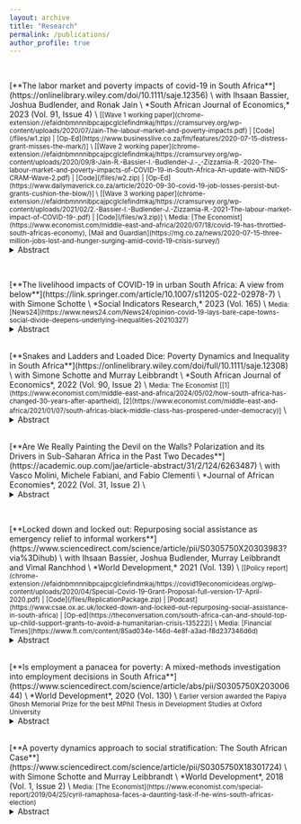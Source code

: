 ```yaml
---
layout: archive
title: "Research"
permalink: /publications/
author_profile: true
---
```


<br>

<p> </p>
[**The labor market and poverty impacts of covid-19 in South Africa**](https://onlinelibrary.wiley.com/doi/10.1111/saje.12356) \
with Ihsaan Bassier, Joshua Budlender, and Ronak Jain \
*South African Journal of Economics,* 2023 (Vol. 91, Issue 4) \
<small>
[[Wave 1 working paper](chrome-extension://efaidnbmnnnibpcajpcglclefindmkaj/https://cramsurvey.org/wp-content/uploads/2020/07/Jain-The-labour-market-and-poverty-impacts.pdf) | [Code](/files/w1.zip) | [Op-Ed](https://www.businesslive.co.za/fm/features/2020-07-15-distress-grant-misses-the-mark/)] \
[[Wave 2 working paper](chrome-extension://efaidnbmnnnibpcajpcglclefindmkaj/https://cramsurvey.org/wp-content/uploads/2020/09/8-Jain-R.-Bassier-I.-Budlender-J.-_-Zizzamia-R.-2020-The-labour-market-and-poverty-impacts-of-COVID-19-in-South-Africa-An-update-with-NIDS-CRAM-Wave-2.pdf) | [Code](/files/w2.zip) | [Op-Ed](https://www.dailymaverick.co.za/article/2020-09-30-covid-19-job-losses-persist-but-grants-cushion-the-blow/)] \
[[Wave 3 working paper](chrome-extension://efaidnbmnnnibpcajpcglclefindmkaj/https://cramsurvey.org/wp-content/uploads/2021/02/2.-Bassier-I.-Budlender-J.-Zizzamia-R.-2021-The-labour-market-impact-of-COVID-19-.pdf) | [Code](/files/w3.zip)] \
Media: [The Economist](https://www.economist.com/middle-east-and-africa/2020/07/18/covid-19-has-throttled-south-africas-economy), [Mail and Guardian](https://mg.co.za/news/2020-07-15-three-million-jobs-lost-and-hunger-surging-amid-covid-19-crisis-survey/)
</small>
<details>
  <summary>Abstract</summary>
We estimate COVID-19-related employment and poverty impacts in South Africa. We observe a 40% decline in active employment between February and April 2020, half of which was composed of job terminations rather than furloughs. Initially, vulnerable groups were disproportionately affected by the labour market shock. Exploiting the dataset's panel dimension and comparing lockdown incomes of job losers to reweighted job retainers, we estimate that approximately 15%–35% of job losers fell into poverty in April. We find evidence of a limited recovery in the labour market and a decrease in poverty by June, in part attributable to expanded emergency social assistance.
</details>
<p> </p>

<br>

<p> </p>
[**The livelihood impacts of COVID-19 in urban South Africa: A view from below**](https://link.springer.com/article/10.1007/s11205-022-02978-7) \
with Simone Schotte \
*Social Indicators Research,* 2023 (Vol. 165) \
<small>Media: [News24](https://www.news24.com/News24/opinion-covid-19-lays-bare-cape-towns-social-divide-deepens-underlying-inequalities-20210327)</small>
<details>
  <summary>Abstract</summary>
This paper investigates the impact of the COVID-19 pandemic and related policy measures on livelihoods in urban South Africa. Using qualitative research methods, we analyse two rounds of semi-structured phone interviews, conducted between June and September 2020 in the township of Khayelitsha, Cape Town. We contextualise these by presenting a snapshot of the nationwide dynamics using quantitative panel data. Our findings describe how the shock of the COVID-19 pandemic has deepened the economic vulnerability which preceded the crisis. Survivalist livelihood strategies were undermined by the economic disruption to the informal sector, while the co-variate nature of the shock rendered social networks and informal insurance mechanisms ineffective, causing households to liquidate savings, default on insurance payments, and deepen their reliance on government grants. In addition, the impact of the pandemic on schooling may deepen existing inequalities and constrain future upward mobility.
</details>
<p> </p>

<br>
[**Snakes and Ladders and Loaded Dice: Poverty Dynamics and Inequality in South Africa**](https://onlinelibrary.wiley.com/doi/full/10.1111/saje.12308) \
with Simone Schotte and Murray Leibbrandt \
*South African Journal of Economics*, 2022 (Vol. 90, Issue 2) \
<small>Media: The Economist [[1](https://www.economist.com/middle-east-and-africa/2024/05/02/how-south-africa-has-changed-30-years-after-apartheid), [2](https://www.economist.com/middle-east-and-africa/2021/01/07/south-africas-black-middle-class-has-prospered-under-democracy)]</small> \
<details>
  <summary>Abstract</summary>
This paper uses five waves of panel data to empirically assess the extent and dynamics of poverty in South Africa between 2008 and 2017. Longitudinal surveys allow us to understand how markers of (dis)advantage determine present material welfare and economic upward or downward mobility over time. Investigating the correlates of poverty entries and exits, we analyse how multidimensional inequalities in terms of household- and individual-level characteristics relate to these dynamics and identify markers of vulnerability. We utilise these markers to classify the South African population into five strata characterised by their present and future risk to poverty.
</details>
<p> </p>


<br>
[**Are We Really Painting the Devil on the Walls? Polarization and its Drivers in Sub-Saharan Africa in the Past Two Decades**](https://academic.oup.com/jae/article-abstract/31/2/124/6263487) \
with Vasco Molini, Michele Fabiani, and Fabio Clementi \
*Journal of African Economies*, 2022 (Vol. 31, Issue 2) \
<details>
  <summary>Abstract</summary>
The development path of Sub-Saharan Africa (SSA) over the past two decades has been characterized by sluggish poverty reduction occurring alongside robust economic growth. Applying polarization measures to comparable survey data from 24 SSA countries, we find that there has been a generalizable increase in polarization over the past two decades—and in particular, an increased concentration of households in the lower tail of the welfare distribution of SSA countries. The polarization process is further analyzed by identifying the main drivers and singling out the effect of different covariates at different points in the consumption distribution. This investigation reveals that the drivers of polarization are relatively similar across SSA: demographic, urban/rural, regional variables and access to basic infrastructure are found to be the most important drivers of polarization in many countries.
</details>
<p> </p>

<br>

<p> </p>
[**Locked down and locked out: Repurposing social assistance as emergency relief to informal workers**](https://www.sciencedirect.com/science/article/pii/S0305750X20303983?via%3Dihub) \
with Ihsaan Bassier, Joshua Budlender, Murray Leibbrandt and Vimal Ranchhod \
*World Development,* 2021 (Vol. 139) \
<small>
[[Policy report](chrome-extension://efaidnbmnnnibpcajpcglclefindmkaj/https://covid19economicideas.org/wp-content/uploads/2020/04/Special-Covid-19-Grant-Proposal-full-version-17-April-2020.pdf) | [Code](/files/ReplicationPackage.zip) | [Podcast](https://www.csae.ox.ac.uk/locked-down-and-locked-out-repurposing-social-assistance-in-south-africa) | [Op-ed](https://theconversation.com/south-africa-can-and-should-top-up-child-support-grants-to-avoid-a-humanitarian-crisis-135222)] \
Media: [Financial Times](https://www.ft.com/content/85ad034e-146d-4e8f-a3ad-f8d237346d6d)
</small>
<details>
  <summary>Abstract</summary>
The COVID-19 pandemic presents a particular challenge to countries with high levels of labour market informality. Informal workers and their households are especially vulnerable to the negative economic consequences of the pandemic and associated lockdown measures, while the very fact of their informality makes it difficult for governments to quickly provide targeted economic relief. Using South Africa as a case study, we examine how an established social assistance system – not originally designed to support informal workers – can be re-purposed to provide emergency relief to these workers and their households. We examine how expansions of this system on the intensive margin (increasing the value of existing social grants) and extensive margin (introducing a new feasibly-implemented grant) can be used to mitigate this COVID-19-associated poverty. We compare the efficacy of the different policies by using pre-pandemic nationally representative household survey data to project how a negative shock to informal incomes can be mitigated by the different social grant measures, with a particular emphasis on poverty impacts. We find that an intensive-margin expansion of the existing Child Support Grant is complementary to the extensive-margin introduction of a new Special COVID-19 Grant, and that this combined policy intervention performs best out of the options considered. However conclusions as to this “optimal policy” are not simple technical determinations. We show that these conclusions are in fact sensitive to both unavoidable technical assumptions about how resources are consumed and shared within the household, as well as to normative value judgments about which populations to prioritise and how to value poverty reduction spillovers amongst the non-targeted group. While our approach helps identify a range of sensible policy approaches, there is no escaping the limits to our knowledge or the issue of normative goals – a finding likely applicable to a broad range of empirical policy analyses.
</details>
<p> </p>






<br>
[**Is employment a panacea for poverty: A mixed-methods investigation into employment decisions in South Africa**](https://www.sciencedirect.com/science/article/abs/pii/S0305750X20300644) \
*World Development*, 2020 (Vol. 130) \
<small> Earlier version awarded the Papiya Ghosh Memorial Prize for the best MPhil Thesis in Development Studies at Oxford University </small>
<details>
  <summary>Abstract</summary>
Unemployment is a key determinant of poverty in South Africa and labour market inequalities reflect deep-rooted socio-economic inequalities. In a context of high rates of poverty and unemployment, we would expect a job loss to be associated with a decline in wellbeing. Using nationally representative panel data and original qualitative data collected in Cape Town, I find that, on average, this hypothesis holds. However, this aggregate effect conceals heterogeneities in the relationship between labour market transitions and wellbeing which are of special analytic interest. In particular, this study focuses on those cases which go against the grain of the overall labour market-wellbeing nexus – that is, cases in which black, urban youths turn down or quit wage work. An analysis of these examples helps illuminate how disadvantaged workers face non-negligible disincentives to certain forms of low-skill employment and reveals the circumstances under which these disincentives may outweigh the disincentives to unemployment. To aid this investigation, I develop a model which analyses the welfare effect of job losses as being jointly determined by the strength of outside options and disincentives to work. Using qualitative data, I provide evidence in support of this model and show that, under certain circumstances, transitioning out of employment.
</details>
<p> </p>






<br>
[**A poverty dynamics approach to social stratification: The South African Case**](https://www.sciencedirect.com/science/article/pii/S0305750X18301724) \
with Simone Schotte and Murray Leibbrandt \
*World Development*, 2018 (Vol. 1, Issue 2) \
<small>Media: [The Economist](https://www.economist.com/special-report/2019/04/25/cyril-ramaphosa-faces-a-daunting-task-if-he-wins-south-africas-election)</small>
<details>
  <summary>Abstract</summary>
The wave of upbeat stories on the developing world’s emerging middle class has reinvigorated a debate on how social class in general and the middle class in particular ought to be defined and measured. In the economics literature, most scholars agree that being middle class entails being free from poverty, which means being able to afford the basic things in life – not only today, but also tomorrow. In consequence, there is an increasing tendency to define the middle class based on a lack of vulnerability to poverty. In this paper, we strengthen and expand on these existing approaches in three ways: First, we incorporate the differentiation between the middle class and a (non-poor) vulnerable group into a broader social-stratification schema that additionally differentiates between transient and chronic poverty. Second, in estimating the risk of poverty, we employ a multivariate regression model that explicitly allows for possible feedback effects from past poverty experiences and accounts for the potential endogeneity of initial conditions, unobserved heterogeneity, and non-random panel attrition – four factors insufficiently addressed in existing studies. Third, we highlight the value of paying attention to these conceptual and modelling issues by showing that class divisions based on monetary thresholds inadequately capture a household’s chances of upward and downward mobility. We then apply our conceptual framework to the South African case. We find that only one in four South Africans can be considered stably middle class or elite. Access to stable labor market income is a key determinant of achieving economic stability. A lack of jobs as well as the prevalence of precarious forms of work drive high levels of vulnerability, which in turn constrains the development of an emergent middle class – not only in South Africa but potentially also in other parts of the developing world that face similar labor market challenges.
</details>
<p> </p>

<br>



